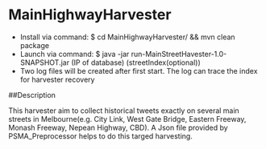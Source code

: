 MainHighwayHarvester
====
- Install via command: $ cd MainHighwayHarvester/ && mvn clean package
- Launch via command: $ java -jar run-MainStreetHavester-1.0-SNAPSHOT.jar (IP of database) (streetIndex(optional))
- Two log files will be created after first start. The log can trace the index for harvester recovery
 
##Description

This harvester aim to collect historical tweets exactly on several main streets in Melbourne(e.g. City Link, West Gate Bridge, Eastern Freeway, Monash Freeway, Nepean Highway, CBD). A Json file provided by PSMA_Preprocessor helps to do this targed harvesting. 
